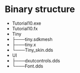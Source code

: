 # Binary structure

* Tutorial10.exe
* Tutorial10.fx
* Tiny
* ├───tiny.sdkmesh
* ├───tiny.x
* └───Tiny_skin.dds
* UI
* ├───dxutcontrols.dds
* └───Font.dds
